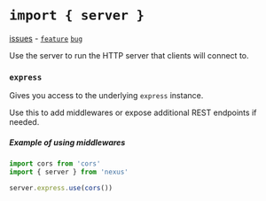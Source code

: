 # `import { server }`

[issues](https://github.com/graphql-nexus/nexus/labels/scope%2Fserver) - [`feature`](https://github.com/graphql-nexus/nexus/issues?q=is%3Aopen+label%3Ascope%2Fserver+label%3Atype%2Ffeat) [`bug`](https://github.com/graphql-nexus/nexus/issues?utf8=%E2%9C%93&q=is%3Aopen+label%3Ascope%2Fserver+label%3Atype%2Fbug+)

Use the server to run the HTTP server that clients will connect to.

### `express`

Gives you access to the underlying `express` instance.

Use this to add middlewares or expose additional REST endpoints if needed.

##### Example of using middlewares

```ts
import cors from 'cors'
import { server } from 'nexus'

server.express.use(cors())
```
